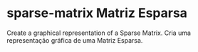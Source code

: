 # sparse-matrix Matriz Esparsa

Create a graphical representation of a Sparse Matrix.
Cria uma representação gráfica de uma Matriz Esparsa.

